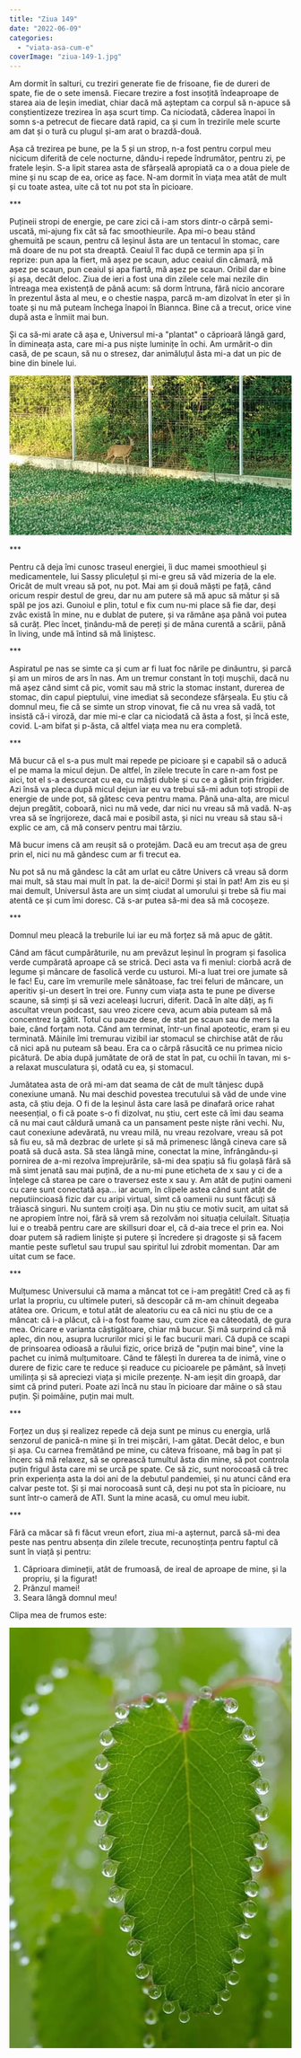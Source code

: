 ```yaml
---
title: "Ziua 149"
date: "2022-06-09"
categories: 
  - "viata-asa-cum-e"
coverImage: "ziua-149-1.jpg"
---
```


Am dormit în salturi, cu treziri generate fie de frisoane, fie de dureri de spate, fie de o sete imensă. Fiecare trezire a fost insoțită îndeaproape de starea aia de leșin imediat, chiar dacă mă așteptam ca corpul să n-apuce să conștientizeze trezirea în așa scurt timp. Ca niciodată, căderea înapoi în somn s-a petrecut de fiecare dată rapid, ca și cum în trezirile mele scurte am dat și o tură cu plugul și-am arat o brazdă-două.

Așa că trezirea pe bune, pe la 5 și un strop, n-a fost pentru corpul meu nicicum diferită de cele nocturne, dându-i repede îndrumător, pentru zi, pe fratele leșin. S-a lipit starea asta de sfârșeală apropiată ca o a doua piele de mine și nu scap de ea, orice aș face. N-am dormit în viața mea atât de mult și cu toate astea, uite că tot nu pot sta în picioare.

\*\*\*

Puțineii stropi de energie, pe care zici că i-am stors dintr-o cârpă semi-uscată, mi-ajung fix cât să fac smoothieurile. Apa mi-o beau stând ghemuită pe scaun, pentru că leșinul ăsta are un tentacul în stomac, care mă doare de nu pot sta dreaptă. Ceaiul îl fac după ce termin apa și în reprize: pun apa la fiert, mă așez pe scaun, aduc ceaiul din cămară, mă așez pe scaun, pun ceaiul și apa fiartă, mă așez pe scaun. Oribil dar e bine și așa, decât deloc. Ziua de ieri a fost una din zilele cele mai nezile din întreaga mea existență de până acum: să dorm întruna, fără nicio ancorare în prezentul ăsta al meu, e o chestie nașpa, parcă m-am dizolvat în eter și în toate și nu mă puteam închega înapoi în Biannca. Bine că a trecut, orice vine după asta e înmiit mai bun.

Și ca să-mi arate că așa e, Universul mi-a "plantat" o căprioară lângă gard, în dimineața asta, care mi-a pus niște luminițe în ochi. Am urmărit-o din casă, de pe scaun, să nu o stresez, dar animăluțul ăsta mi-a dat un pic de bine din binele lui. 

![](images/caprioara-1024x576.jpeg)

\*\*\*

Pentru că deja îmi cunosc traseul energiei, îi duc mamei smoothieul și medicamentele, lui Sassy pliculețul și mi-e greu să văd mizeria de la ele. Oricât de mult vreau să pot, nu pot. Mai am și două măști pe față, când oricum respir destul de greu, dar nu am putere să mă apuc să mătur și să spăl pe jos azi. Gunoiul e plin, totul e fix cum nu-mi place să fie dar, deși zvâc există în mine, nu e dublat de putere, și va rămâne așa până voi putea să curăț. Plec încet, ținându-mă de pereți și de mâna curentă a scării, până în living, unde mă întind să mă liniștesc.

\*\*\*

Aspiratul pe nas se simte ca și cum ar fi luat foc nările pe dinăuntru, și parcă și am un miros de ars în nas. Am un tremur constant în toți mușchii, dacă nu mă așez când simt că pic, vomit sau mă stric la stomac instant, durerea de stomac, din capul pieptului, vine imediat să secondeze sfârșeala. Eu știu că domnul meu, fie că se simte un strop vinovat, fie că nu vrea să vadă, tot insistă că-i viroză, dar mie mi-e clar ca niciodată că ăsta a fost, și încă este, covid. L-am bifat și p-ăsta, că altfel viața mea nu era completă.

\*\*\*

Mă bucur că el s-a pus mult mai repede pe picioare și e capabil să o aducă el pe mama la micul dejun. De altfel, în zilele trecute în care n-am fost pe aici, tot el s-a descurcat cu ea, cu măști duble și cu ce a găsit prin frigider. Azi însă va pleca după micul dejun iar eu va trebui să-mi adun toți stropii de energie de unde pot, să gătesc ceva pentru mama. Până una-alta, are micul dejun pregătit, coboară, nici nu mă vede, dar nici nu vreau să mă vadă. N-aș vrea să se îngrijoreze, dacă mai e posibil asta, și nici nu vreau să stau să-i explic ce am, că mă conserv pentru mai târziu.

Mă bucur imens că am reușit să o protejăm. Dacă eu am trecut așa de greu prin el, nici nu mă gândesc cum ar fi trecut ea.

Nu pot să nu mă gândesc la cât am urlat eu către Univers că vreau să dorm mai mult, să stau mai mult în pat. Ia de-aici! Dormi și stai în pat! Am zis eu și mai demult, Universul ăsta are un simț ciudat al umorului și trebe să fiu mai atentă ce și cum îmi doresc. Că s-ar putea să-mi dea să mă cocoșeze.

\*\*\*

Domnul meu pleacă la treburile lui iar eu mă forțez să mă apuc de gătit.

Când am făcut cumpărăturile, nu am prevăzut leșinul în program și fasolica verde cumpărată aproape că se strică. Deci asta va fi meniul: ciorbă acră de legume și mâncare de fasolică verde cu usturoi. Mi-a luat trei ore jumate să le fac! Eu, care îm vremurile mele sănătoase, fac trei feluri de mâncare, un aperitiv și-un desert în trei ore. Funny cum viața asta te pune pe diverse scaune, să simți și să vezi aceleași lucruri, diferit. Dacă în alte dăți, aș fi ascultat vreun podcast, sau vreo zicere ceva, acum abia puteam să mă concentrez la gătit. Totul cu pauze dese, de stat pe scaun sau de mers la baie, când forțam nota. Când am terminat, într-un final apoteotic, eram și eu terminată. Mâinile îmi tremurau vizibil iar stomacul se chirchise atât de rău că nici apă nu puteam să beau. Era ca o cârpă răsucită ce nu primea nicio picătură. De abia după jumătate de oră de stat în pat, cu ochii în tavan, mi s-a relaxat musculatura și, odată cu ea, și stomacul. 

Jumătatea asta de oră mi-am dat seama de cât de mult tânjesc după conexiune umană. Nu mai deschid povestea trecutului să văd de unde vine asta, că știu deja. O fi de la leșinul ăsta care lasă pe dinafară orice rahat neesențial, o fi că poate s-o fi dizolvat, nu știu, cert este că îmi dau seama că nu mai caut căldură umană ca un pansament peste niște răni vechi. Nu, caut conexiune adevărată, nu vreau milă, nu vreau rezolvare, vreau să pot să fiu eu, să mă dezbrac de urlete și să mă primenesc lângă cineva care să poată să ducă asta. Să stea lângă mine, conectat la mine, înfrângându-și pornirea de a-mi rezolva împrejurările, să-mi dea spațiu să fiu golașă fără să mă simt jenată sau mai puțină, de a nu-mi pune eticheta de x sau y ci de a înțelege că starea pe care o traversez este x sau y. Am atât de puțini oameni cu care sunt conectată așa… iar acum, în clipele astea când sunt atât de neputiincioasă fizic dar cu aripi virtual, simt că oamenii nu sunt făcuți să trăiască singuri. Nu suntem croiți așa. Din nu știu ce motiv sucit, am uitat să ne apropiem între noi, fără să vrem să rezolvăm noi situația celuilalt. Situația lui e o treabă pentru care are skillsuri doar el, că d-aia trece el prin ea. Noi doar putem să radiem liniște și putere și încredere și dragoste și să facem mantie peste sufletul sau trupul sau spiritul lui zdrobit momentan. Dar am uitat cum se face.

\*\*\*

Mulțumesc Universului că mama a mâncat tot ce i-am pregătit! Cred că aș fi urlat la propriu, cu ultimele puteri, să descopăr că m-am chinuit degeaba atâtea ore. Oricum, e totul atât de aleatoriu cu ea că nici nu știu de ce a mâncat: că i-a plăcut, că i-a fost foame sau, cum zice ea câteodată, de gura mea. Oricare e varianta câștigătoare, chiar mă bucur. Și mă surprind că mă aplec, din nou, asupra lucrurilor mici și le fac bucurii mari. Că după ce scapi de prinsoarea odioasă a răului fizic, orice briză de "puțin mai bine", vine la pachet cu inimă mulțumitoare. Când te fălești în durerea ta de inimă, vine o durere de fizic care te reduce și readuce cu picioarele pe pământ, să înveți umilința și să apreciezi viața și micile prezențe. N-am ieșit din groapă, dar simt că prind puteri. Poate azi încă nu stau în picioare dar mâine o să stau puțin. Și poimâine, puțin mai mult. 

\*\*\*

Forțez un duș și realizez repede că deja sunt pe minus cu energia, urlă senzorul de panică-n mine și în trei mișcări, l-am gătat. Decât deloc, e bun și așa. Cu carnea fremătând pe mine, cu câteva frisoane, mă bag în pat și încerc să mă relaxez, să se oprească tumultul ăsta din mine, să pot controla puțin frigul ăsta care mi se urcă pe spate. Ce să zic, sunt norocoasă că trec prin experiența asta la doi ani de la debutul pandemiei, și nu atunci când era calvar peste tot. Și și mai norocoasă sunt că, deși nu pot sta în picioare, nu sunt într-o cameră de ATI. Sunt la mine acasă, cu omul meu iubit. 

\*\*\*

Fără ca măcar să fi făcut vreun efort, ziua mi-a așternut, parcă să-mi dea peste nas pentru absența din zilele trecute, recunoștința pentru faptul că sunt în viață și pentru:

1. Căprioara dimineții, atât de frumoasă, de ireal de aproape de mine, și la propriu, și la figurat!
2. Prânzul mamei!
3. Seara lângă domnul meu!

Clipa mea de frumos este:

![](images/picuri.jpeg)
